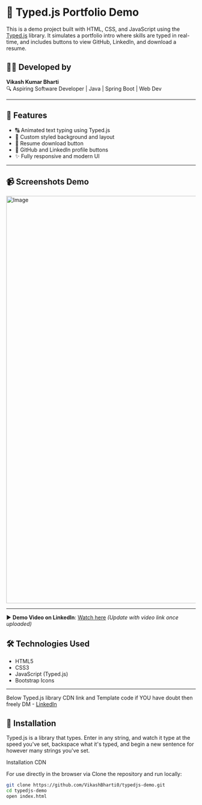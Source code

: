 # 🚀 Typed.js Portfolio Demo

This is a demo project built with HTML, CSS, and JavaScript using the [Typed.js](https://github.com/mattboldt/typed.js/) library. It simulates a portfolio intro where skills are typed in real-time, and includes buttons to view GitHub, LinkedIn, and download a resume.

## 👨‍💻 Developed by
**Vikash Kumar Bharti**  
🔍 Aspiring Software Developer | Java | Spring Boot | Web Dev

---

## 🌟 Features

- 🔠 Animated text typing using Typed.js
- 🎨 Custom styled background and layout
- 📄 Resume download button
- 🔗 GitHub and LinkedIn profile buttons
- ✨ Fully responsive and modern UI

---

## 📹 Screenshots Demo
<img width="1920" height="1080" alt="Image" src="https://github.com/user-attachments/assets/06f518a8-281a-4867-a939-04faa02f367b" />


---
▶️ **Demo Video on LinkedIn**: [Watch here](https://www.linkedin.com/posts/vikash-kumar-bharti-44699b294_webdevelopment-frontenddevelopment-typedjs-activity-7370148585302093824-x6HZ?utm_source=share&utm_medium=member_desktop&rcm=ACoAAEdWUbYB4JSFFwIxDL3JvNInnyMMpm0nm3k) *(Update with video link once uploaded)*  

## 🛠️ Technologies Used

- HTML5
- CSS3
- JavaScript (Typed.js)
- Bootstrap Icons

---
Below Typed.js library CDN link and Template code if YOU have doubt then freely DM - [LinkedIn](https://www.linkedin.com/in/vikash-kumar-bharti-44699b294/)
## 🧾 Installation
Typed.js is a library that types. Enter in any string, and watch it type at the speed you've set, backspace what it's typed, and begin a new sentence for however many strings you've set.

Installation
CDN
<script src="https://unpkg.com/typed.js@2.1.0/dist/typed.umd.js"></script>
For use directly in the browser via <script> tag:

  <!-- Element to contain animated typing -->
  <span id="element"></span>

  <!-- Load library from the CDN -->
  <script src="https://unpkg.com/typed.js@2.1.0/dist/typed.umd.js"></script>

  <!-- Setup and start animation! -->
  <script>
    var typed = new Typed('#element', {
      strings: ['Fist String .', 'Second String .','Third String and so on.. .'],
      typeSpeed: 50,
      backSpeed: 50,
      loop : true,
      typeDelay: 20,
      backDelay: 20
    });
    
  </script>
</body>
Clone the repository and run locally:

```bash
git clone https://github.com/VikashBharti0/typedjs-demo.git
cd typedjs-demo
open index.html
